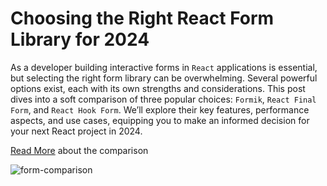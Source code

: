 # Choosing the Right React Form Library for 2024

As a developer building interactive forms in `React` applications is essential, but selecting the right form library can be overwhelming. Several powerful options exist, each with its own strengths and considerations. This post dives into a soft comparison of three popular choices: `Formik`, `React Final Form`, and `React Hook Form`. We’ll explore their key features, performance aspects, and use cases, equipping you to make an informed decision for your next React project in 2024.

[Read More](https://chanaka.co.uk/blogs/choosing-the-right-react-form-library-for-2024/) about the comparison

![form-comparison](https://chanaka.co.uk/blogs/wp-content/uploads/2024/03/formik-vs-hook-vs-final-2-1536x816.jpg)
